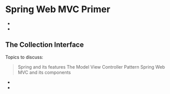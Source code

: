 # Spring Web MVC Primer


-
-
## The Collection Interface

Topics to discuss:
> Spring and its features
> The Model View Controller Pattern
> Spring Web MVC and its components


-
-
